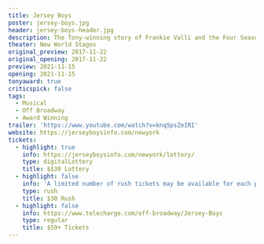 ```yaml
---
title: Jersey Boys
poster: jersey-boys.jpg
header: jersey-boys-header.jpg
description: The Tony-winning story of Frankie Valli and the Four Seasons.
theater: New World Stages
original_preview: 2017-11-22
original_opening: 2017-11-22
preview: 2021-11-15
opening: 2021-11-15
tonyaward: true
criticspick: false
tags: 
  - Musical
  - Off Broadway
  - Award Winning
trailer: 'https://www.youtube.com/watch?v=knq5psZeIRI'
website: https://jerseyboysinfo.com/newyork
tickets:
  - highlight: true
    info: https://jerseyboysinfo.com/newyork/lottery/
    type: digitalLottery
    title: $$30 Lottery
  - highlight: false
    info: 'A limited number of rush tickets may be available for each performance. These tickets are available for day of purchase at New World Stages (340 W 50th St) when the Box Office opens. Limit of two tickets per customer. Tickets are non-transferable, subject to availability and may be partial view. Cash only.'
    type: rush
    title: $30 Rush
  - highlight: false
    info: https://www.telecharge.com/off-broadway/Jersey-Boys
    type: regular
    title: $59+ Tickets
---
```

